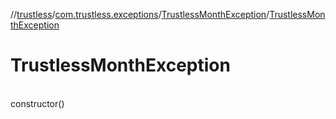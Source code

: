 //[trustless](../../../index.md)/[com.trustless.exceptions](../index.md)/[TrustlessMonthException](index.md)/[TrustlessMonthException](-trustless-month-exception.md)

# TrustlessMonthException

\
constructor()

